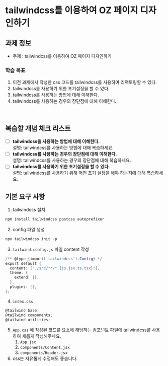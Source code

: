 # tailwindcss를 이용하여 OZ 페이지 디자인하기

## 과제 정보

- 주제 : tailwindcss를 이용하여 OZ 페이지 디자인하기

### 학습 목표

1. 이전 과제에서 작성한 css 코드를 tailwindcss를 사용하여 리팩토링할 수 있다.
2. tailwindcss를 사용하기 위한 초기설정을 할 수 있다.
3. tailwindcss를 사용하는 방법에 대해 이해한다.
4. tailwindcss를 사용하는 경우의 장단점에 대해 이해한다.

<br/>

## 복습할 개념 체크 리스트

- [ ] **tailwindcss을 사용하는 방법에 대해 이해한다.**
      <br/>설명: tailwindcss를 사용하는 방법에 대해 복습하세요.
- [ ] **tailwindcss를 사용하는 경우의 장단점에 대해 이해한다.**
      <br/>설명: tailwindcss를 사용하는 경우의 장단점에 대해 복습하세요.
- [ ] **tailwindcss를 사용하기 위한 초기설정을 할 수 있다.**
      <br/>설명: tailwindcss를 사용하기 위해 어떤 초기 설정을 해야 하는지에 대해 복습하세요.
      <br/>

## 기본 요구 사항

1. tailwindcss 설치

```powershell
npm install tailwindcss postcss autoprefixer
```

2. config 파일 생성

```powershell
npx tailwindcss init -p
```

3. `tailwind.config.js` 파일 content 작성

```powershell
/** @type {import('tailwindcss').Config} */
export default {
  content: ["./src/**/*.{js,jsx,ts,tsx}"],
  theme: {
    extend: {},
  },
  plugins: [],
};
```

4. `index.css`

```powershell
@tailwind base;
@tailwind components;
@tailwind utilities;
```

5. `App.css` 에 작성된 코드를 요소에 해당하는 컴포넌트 파일에 tailwindcss를 사용하여 새롭게 작성해주세요.
   1. `App.jsx`
   2. `components/Content.jsx`
   3. `components/Header.jsx`
6. css는 자유롭게 수정해도 좋습니다.
